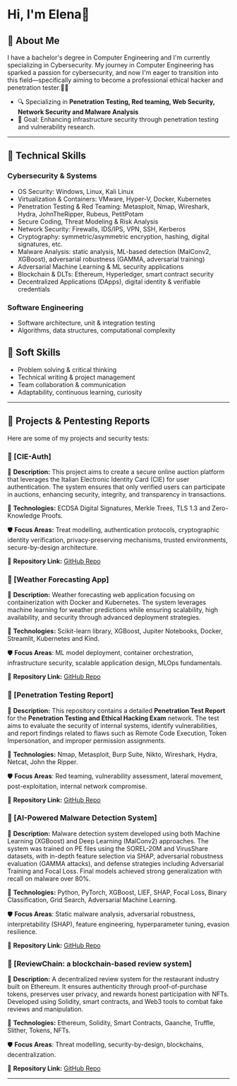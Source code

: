 # Hi, I'm Elena🚀 

## 👋 About Me
I have a bachelor's degree in Computer Engineering and I'm currently specializing in Cybersecurity. My journey in Computer Engineering has sparked a passion for cybersecurity, and now I'm eager to transition into this field—specifically aiming to become a professional ethical hacker and penetration tester.🔐✨ 

- 🔍 Specializing in **Penetration Testing, Red teaming, Web Security, Network Security and Malware Analysis**
- 🎯 Goal: Enhancing infrastructure security through penetration testing and vulnerability research.

---

## 🔧 Technical Skills
### Cybersecurity & Systems
- OS Security: Windows, Linux, Kali Linux
- Virtualization & Containers: VMware, Hyper-V, Docker, Kubernetes
- Penetration Testing & Red Teaming: Metasploit, Nmap, Wireshark, Hydra, JohnTheRipper, Rubeus, PetitPotam
- Secure Coding, Threat Modeling & Risk Analysis
- Network Security: Firewalls, IDS/IPS, VPN, SSH, Kerberos
- Cryptography: symmetric/asymmetric encryption, hashing, digital signatures, etc.
- Malware Analysis: static analysis, ML-based detection (MalConv2, XGBoost), adversarial robustness (GAMMA, adversarial training)
- Adversarial Machine Learning & ML security applications
- Blockchain & DLTs: Ethereum, Hyperledger, smart contract security
- Decentralized Applications (DApps), digital identity & verifiable credentials

### Software Engineering
- Software architecture, unit & integration testing
- Algorithms, data structures, computational complexity

## 🧠 Soft Skills
- Problem solving & critical thinking
- Technical writing & project management
- Team collaboration & communication
- Adaptability, continuous learning, curiosity

---

## 📂 Projects & Pentesting Reports
Here are some of my projects and security tests:

### 🔹 [CIE-Auth]
📌 **Description:** This project aims to create a secure online auction platform that leverages the Italian Electronic Identity Card (CIE) for user authentication. The system ensures that only verified users can participate in auctions, enhancing security, integrity, and transparency in transactions.

📂 **Technologies:** ECDSA Digital Signatures, Merkle Trees, TLS 1.3 and Zero-Knowledge Proofs.

🛡️ **Focus Areas:** Treat modelling, authentication protocols, cryptographic identity verification, privacy-preserving mechanisms, trusted environments, secure-by-design architecture.

🔗 **Repository Link:** [GitHub Repo](https://github.com/RedF0xSec/CIE-Auth)

### 🔹 [Weather Forecasting App]
📌 **Description:** Weather forecasting web application focusing on containerization with Docker and Kubernetes. The system leverages machine learning for weather predictions while ensuring scalability, high availability, and security through advanced deployment strategies.

📂 **Technologies:** Scikit-learn library, XGBoost, Jupiter Notebooks, Docker, Streamlit, Kubernetes and Kind.

🛡️ **Focus Areas**: ML model deployment, container orchestration, infrastructure security, scalable application design, MLOps fundamentals.

🔗 **Repository Link:** [GitHub Repo](https://github.com/RedF0xSec/Weather-Forecasting-App)

### 🔹 [Penetration Testing Report]
📌 **Description:** This repository contains a detailed **Penetration Test Report** for the **Penetration Testing and Ethical Hacking Exam** network. The test aims to evaluate the security of internal systems, identify vulnerabilities, and report findings related to flaws such as Remote Code Execution, Token Impersonation, and improper permission assignments.

📂 **Technologies:** Nmap, Metasploit, Burp Suite, Nikto, Wireshark, Hydra, Netcat, John the Ripper.

🛡️ **Focus Areas**: Red teaming, vulnerability assessment, lateral movement, post-exploitation, internal network compromise.

🔗 **Repository Link:** [GitHub Repo](https://github.com/RedF0xSec/PenetrationTestingReport)

### 🔹 [AI-Powered Malware Detection System]
📌 **Description:** Malware detection system developed using both Machine Learning (XGBoost) and Deep Learning (MalConv2) approaches. The system was trained on PE files using the SOREL-20M and VirusShare datasets, with in-depth feature selection via SHAP, adversarial robustness evaluation (GAMMA attacks), and defense strategies including Adversarial Training and Focal Loss. Final models achieved strong generalization with recall on malware over 80%.

📂 **Technologies:** Python, PyTorch, XGBoost, LIEF, SHAP, Focal Loss, Binary Classification, Grid Search, Adversarial Machine Learning.

🛡️ **Focus Areas**: Static malware analysis, adversarial robustness, interpretability (SHAP), feature engineering, hyperparameter tuning, evasion resilience.

🔗 **Repository Link:** [GitHub Repo](https://github.com/RedF0xSec/MalwareDetectionSystem)

### 🔹 [ReviewChain: a blockchain-based review system]
📌 **Description:** A decentralized review system for the restaurant industry built on Ethereum. It ensures authenticity through proof-of-purchase tokens, preserves user privacy, and rewards honest participation with NFTs. Developed using Solidity, smart contracts, and Web3 tools to combat fake reviews and manipulation.

📂 **Technologies:** Ethereum, Solidity, Smart Contracts, Gaanche, Truffle, Slither, Tokens, NFTs.

🛡️ **Focus Areas**: Threat modelling, security-by-design, blockchains, decentralization.

🔗 **Repository Link:** [GitHub Repo](https://github.com/RedF0xSec/ReviewChain)


---
